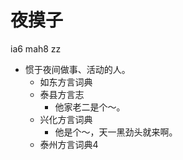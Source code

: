 # 夜摸子
ia6 mah8 zz
+ 惯于夜间做事、活动的人。
  * 如东方言词典
  * 泰县方言志
    - 他家老二是个～。
  * 兴化方言词典
    - 他是个～，天一黑劲头就来啊。
  * 泰州方言词典4
